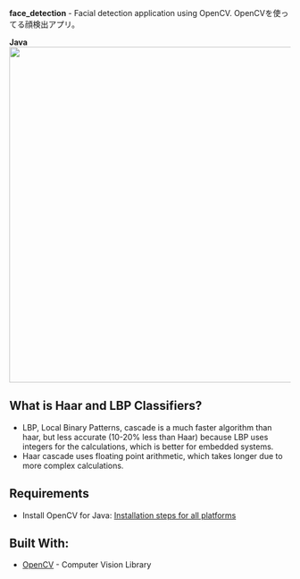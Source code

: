 **face_detection** - Facial detection application using OpenCV. OpenCVを使ってる顔検出アプリ。

**Java**
<img src="https://github.com/oasysokubo/face_detection/blob/master/resources/img_readme/face_detection_trumpgif.gif" width="600">


**What is Haar and LBP Classifiers?**
-------------------------------
- LBP, Local Binary Patterns, cascade is a much faster algorithm than haar, but less accurate (10-20% less than Haar) because
LBP uses integers for the calculations, which is better for embedded systems.
- Haar cascade uses floating point arithmetic, which takes longer due to more complex calculations.


**Requirements**
------------------
- Install OpenCV for Java: [Installation steps for all platforms](https://github.com/opencv-java/opencv-java-tutorials/blob/master/docs/source/01-installing-opencv-for-java.rst)

**Built With:**
---------------
- [OpenCV](https://opencv.org) - Computer Vision Library
